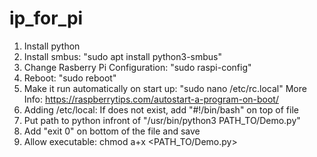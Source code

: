 # ip_for_pi
1. Install python
2. Install smbus: "sudo apt install python3-smbus"
3. Change Rasberry Pi Configuration: "sudo raspi-config"
4. Reboot: "sudo reboot"
5. Make it run automatically on start up: "sudo nano /etc/rc.local"
More Info: https://raspberrytips.com/autostart-a-program-on-boot/
6. Adding /etc/local: If does not exist, add "#!/bin/bash" on top of file
7. Put path to python infront of "/usr/bin/python3 PATH_TO/Demo.py"
8. Add "exit 0" on bottom of the file and save
9. Allow executable: chmod a+x <PATH_TO/Demo.py>
